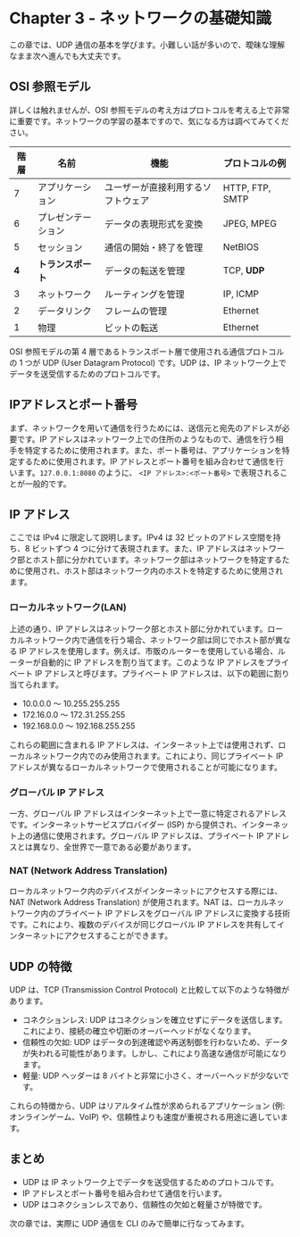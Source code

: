 # Chapter 3 - ネットワークの基礎知識

この章では、UDP 通信の基本を学びます。小難しい話が多いので、曖昧な理解なまま次へ進んでも大丈夫です。

## OSI 参照モデル

詳しくは触れませんが、OSI 参照モデルの考え方はプロトコルを考える上で非常に重要です。ネットワークの学習の基本ですので、気になる方は調べてみてください。


| 階層 | 名前 | 機能 | プロトコルの例 |
| --- | --- | --- | --- |
| 7 | アプリケーション | ユーザーが直接利用するソフトウェア | HTTP, FTP, SMTP |
| 6 | プレゼンテーション | データの表現形式を変換 | JPEG, MPEG |
| 5 | セッション | 通信の開始・終了を管理 | NetBIOS |
| **4** | **トランスポート** | データの転送を管理 | TCP, **UDP** |
| 3 | ネットワーク | ルーティングを管理 | IP, ICMP |
| 2 | データリンク | フレームの管理 | Ethernet |
| 1 | 物理 | ビットの転送 | Ethernet |

OSI 参照モデルの第 4 層であるトランスポート層で使用される通信プロトコルの 1 つが UDP (User Datagram Protocol) です。UDP は、IP ネットワーク上でデータを送受信するためのプロトコルです。


## IPアドレスとポート番号

まず、ネットワークを用いて通信を行うためには、送信元と宛先のアドレスが必要です。IP アドレスはネットワーク上での住所のようなもので、通信を行う相手を特定するために使用されます。また、ポート番号は、アプリケーションを特定するために使用されます。IP アドレスとポート番号を組み合わせて通信を行います。`127.0.0.1:8080` のように、
`<IP アドレス>:<ポート番号>` で表現されることが一般的です。

## IP アドレス

ここでは IPv4 に限定して説明します。IPv4 は 32 ビットのアドレス空間を持ち、8 ビットずつ 4 つに分けて表現されます。また、IP アドレスはネットワーク部とホスト部に分かれています。ネットワーク部はネットワークを特定するために使用され、ホスト部はネットワーク内のホストを特定するために使用されます。

### ローカルネットワーク(LAN)

上述の通り、IP アドレスはネットワーク部とホスト部に分かれています。ローカルネットワーク内で通信を行う場合、ネットワーク部は同じでホスト部が異なる IP アドレスを使用します。例えば、市販のルーターを使用している場合、ルーターが自動的に IP アドレスを割り当てます。このような IP アドレスをプライベート IP アドレスと呼びます。プライベート IP アドレスは、以下の範囲に割り当てられます。

- 10.0.0.0 〜 10.255.255.255
- 172.16.0.0 〜 172.31.255.255
- 192.168.0.0 〜 192.168.255.255

これらの範囲に含まれる IP アドレスは、インターネット上では使用されず、ローカルネットワーク内でのみ使用されます。これにより、同じプライベート IP アドレスが異なるローカルネットワークで使用されることが可能になります。

### グローバル IP アドレス

一方、グローバル IP アドレスはインターネット上で一意に特定されるアドレスです。インターネットサービスプロバイダー (ISP) から提供され、インターネット上の通信に使用されます。グローバル IP アドレスは、プライベート IP アドレスとは異なり、全世界で一意である必要があります。

### NAT (Network Address Translation)

ローカルネットワーク内のデバイスがインターネットにアクセスする際には、NAT (Network Address Translation) が使用されます。NAT は、ローカルネットワーク内のプライベート IP アドレスをグローバル IP アドレスに変換する技術です。これにより、複数のデバイスが同じグローバル IP アドレスを共有してインターネットにアクセスすることができます。

## UDP の特徴

UDP は、TCP (Transmission Control Protocol) と比較して以下のような特徴があります。

- コネクションレス: UDP はコネクションを確立せずにデータを送信します。これにより、接続の確立や切断のオーバーヘッドがなくなります。
- 信頼性の欠如: UDP はデータの到達確認や再送制御を行わないため、データが失われる可能性があります。しかし、これにより高速な通信が可能になります。
- 軽量: UDP ヘッダーは 8 バイトと非常に小さく、オーバーヘッドが少ないです。

これらの特徴から、UDP はリアルタイム性が求められるアプリケーション (例: オンラインゲーム、VoIP) や、信頼性よりも速度が重視される用途に適しています。

## まとめ

- UDP は IP ネットワーク上でデータを送受信するためのプロトコルです。
- IP アドレスとポート番号を組み合わせて通信を行います。
- UDP はコネクションレスであり、信頼性の欠如と軽量さが特徴です。

次の章では、実際に UDP 通信を CLI のみで簡単に行なってみます。
